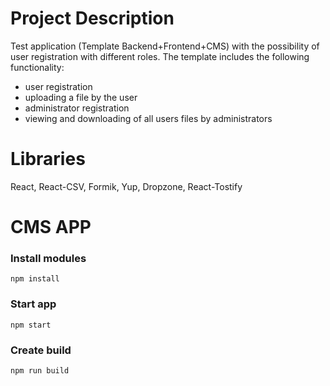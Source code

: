 # Project Description
Test application (Template Backend+Frontend+CMS) with the possibility of user registration with different roles. The template includes the following functionality:
- user registration
- uploading a file by the user
- administrator registration
- viewing and downloading of all users files by administrators

# Libraries
React, React-CSV, Formik, Yup, Dropzone, React-Tostify

# CMS APP
### Install modules
`npm install`

### Start app
`npm start`

### Create build
`npm run build`

